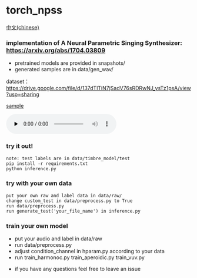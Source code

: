 # torch_npss

[中文(chinese)](README_CN.md)

### implementation of A Neural Parametric Singing Synthesizer: https://arxiv.org/abs/1704.03809
* pretrained models are provided in snapshots/
* generated samples are in data/gen_wav/ 

dataset：https://drive.google.com/file/d/137dTlTiN7jSadV76sRDRwNJ_ysTz1psA/view?usp=sharing

[sample](https://soundcloud.com/sean-zhao-236492288/29-test)

<audio id="audio" controls="" preload="none">
<source id="mp3" src="data/gen_wav/29test.wav">
</audio>

### try it out!
``` 
note: test labels are in data/timbre_model/test
pip install -r requirements.txt 
python inference.py
```

### try with your own data
```
put your own raw and label data in data/raw/
change custom_test in data/preprocess.py to True
run data/preprocess.py
run generate_test('your_file_name') in inference.py 
```

### train your own model
- put your audio and label in data/raw
- run data/preprocess.py
- adjust condition_channel in hparam.py according to your data
- run train_harmonoc.py train_aperoidic.py train_vuv.py 

* if you have any questions feel free to leave an issue
